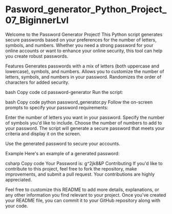 # Pasword_generator_Python_Project_07_BiginnerLvl
Welcome to the Password Generator Project! This Python script generates secure passwords based on your preferences for the number of letters, symbols, and numbers. Whether you need a strong password for your online accounts or want to enhance your online security, this tool can help you create robust passwords.


Features
Generates passwords with a mix of letters (both uppercase and lowercase), symbols, and numbers.
Allows you to customize the number of letters, symbols, and numbers in your password.
Randomizes the order of characters for added security.


bash
Copy code
cd password-generator
Run the script:

bash
Copy code
python password_generator.py
Follow the on-screen prompts to specify your password requirements:

Enter the number of letters you want in your password.
Specify the number of symbols you'd like to include.
Choose the number of numbers to add to your password.
The script will generate a secure password that meets your criteria and display it on the screen.

Use the generated password to secure your accounts.

Example
Here's an example of a generated password:

csharp
Copy code
Your Password is: g^2jk8&P
Contributing
If you'd like to contribute to this project, feel free to fork the repository, make improvements, and submit a pull request. Your contributions are highly appreciated.


Feel free to customize this README to add more details, explanations, or any other information you find relevant to your project. Once you've created your README file, you can commit it to your GitHub repository along with your code.

